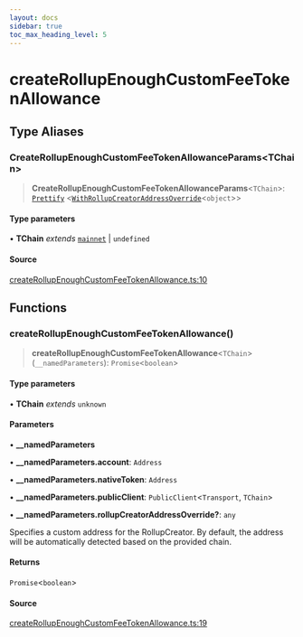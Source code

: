 ```yaml
---
layout: docs
sidebar: true
toc_max_heading_level: 5
---
```


# createRollupEnoughCustomFeeTokenAllowance

## Type Aliases

### CreateRollupEnoughCustomFeeTokenAllowanceParams\<TChain\>

> **CreateRollupEnoughCustomFeeTokenAllowanceParams**\<`TChain`\>: [`Prettify`](types/utils.md#prettifyt) \<[`WithRollupCreatorAddressOverride`](types/createRollupTypes.md#withrollupcreatoraddressoverridet)\<`object`\>\>

#### Type parameters

• **TChain** *extends* [`mainnet`](chains.md#mainnet) \| `undefined`

#### Source

[createRollupEnoughCustomFeeTokenAllowance.ts:10](https://github.com/offchainlabs/arbitrum-orbit-sdk/blob/fa20b8d23170b5196c4c9cdb5fc2dfefa349f1c8/src/createRollupEnoughCustomFeeTokenAllowance.ts#L10)

## Functions

### createRollupEnoughCustomFeeTokenAllowance()

> **createRollupEnoughCustomFeeTokenAllowance**\<`TChain`\>(`__namedParameters`): `Promise`\<`boolean`\>

#### Type parameters

• **TChain** *extends* `unknown`

#### Parameters

• **\_\_namedParameters**

• **\_\_namedParameters.account**: `Address`

• **\_\_namedParameters.nativeToken**: `Address`

• **\_\_namedParameters.publicClient**: `PublicClient`\<`Transport`, `TChain`\>

• **\_\_namedParameters.rollupCreatorAddressOverride?**: `any`

Specifies a custom address for the RollupCreator. By default, the address will be automatically detected based on the provided chain.

#### Returns

`Promise`\<`boolean`\>

#### Source

[createRollupEnoughCustomFeeTokenAllowance.ts:19](https://github.com/offchainlabs/arbitrum-orbit-sdk/blob/fa20b8d23170b5196c4c9cdb5fc2dfefa349f1c8/src/createRollupEnoughCustomFeeTokenAllowance.ts#L19)
